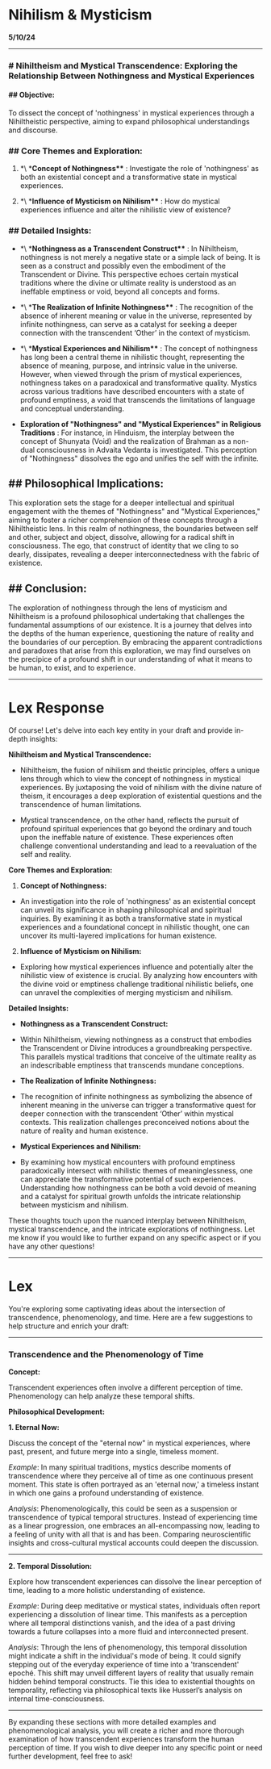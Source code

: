 # Nihilism & Mysticism

**5/10/24**

* * *

### # Nihiltheism and Mystical Transcendence: Exploring the Relationship Between Nothingness and Mystical Experiences

#### **## Objective:**

To dissect the concept of 'nothingness' in mystical experiences through a Nihiltheistic perspective, aiming to expand philosophical understandings and discourse.

### **## Core Themes and Exploration:**

1. \*\ ***Concept of Nothingness\*\*** : Investigate the role of 'nothingness' as both an existential concept and a transformative state in mystical experiences.

2. \*\ ***Influence of Mysticism on Nihilism\*\*** : How do mystical experiences influence and alter the nihilistic view of existence?

### **## Detailed Insights:**

- \*\ ***Nothingness as a Transcendent Construct\*\*** : In Nihiltheism, nothingness is not merely a negative state or a simple lack of being. It is seen as a construct and possibly even the embodiment of the Transcendent or Divine. This perspective echoes certain mystical traditions where the divine or ultimate reality is understood as an ineffable emptiness or void, beyond all concepts and forms.

- \*\ ***The Realization of Infinite Nothingness\*\*** : The recognition of the absence of inherent meaning or value in the universe, represented by infinite nothingness, can serve as a catalyst for seeking a deeper connection with the transcendent ‘Other’ in the context of mysticism.

- \*\ ***Mystical Experiences and Nihilism\*\*** : The concept of nothingness has long been a central theme in nihilistic thought, representing the absence of meaning, purpose, and intrinsic value in the universe. However, when viewed through the prism of mystical experiences, nothingness takes on a paradoxical and transformative quality. Mystics across various traditions have described encounters with a state of profound emptiness, a void that transcends the limitations of language and conceptual understanding.

- **Exploration of "Nothingness" and "Mystical Experiences" in Religious Traditions** : For instance, in Hinduism, the interplay between the concept of Shunyata (Void) and the realization of Brahman as a non-dual consciousness in Advaita Vedanta is investigated. This perception of "Nothingness" dissolves the ego and unifies the self with the infinite.

## **## Philosophical Implications:**

This exploration sets the stage for a deeper intellectual and spiritual engagement with the themes of "Nothingness" and "Mystical Experiences," aiming to foster a richer comprehension of these concepts through a Nihiltheistic lens. In this realm of nothingness, the boundaries between self and other, subject and object, dissolve, allowing for a radical shift in consciousness. The ego, that construct of identity that we cling to so dearly, dissipates, revealing a deeper interconnectedness with the fabric of existence.

## **## Conclusion:**

The exploration of nothingness through the lens of mysticism and Nihiltheism is a profound philosophical undertaking that challenges the fundamental assumptions of our existence. It is a journey that delves into the depths of the human experience, questioning the nature of reality and the boundaries of our perception. By embracing the apparent contradictions and paradoxes that arise from this exploration, we may find ourselves on the precipice of a profound shift in our understanding of what it means to be human, to exist, and to experience.

* * *

# Lex Response

Of course! Let's delve into each key entity in your draft and provide in-depth insights:

**Nihiltheism and Mystical Transcendence:**

- Nihiltheism, the fusion of nihilism and theistic principles, offers a unique lens through which to view the concept of nothingness in mystical experiences. By juxtaposing the void of nihilism with the divine nature of theism, it encourages a deep exploration of existential questions and the transcendence of human limitations.

- Mystical transcendence, on the other hand, reflects the pursuit of profound spiritual experiences that go beyond the ordinary and touch upon the ineffable nature of existence. These experiences often challenge conventional understanding and lead to a reevaluation of the self and reality.

**Core Themes and Exploration:**

1. **Concept of Nothingness:**

- An investigation into the role of 'nothingness' as an existential concept can unveil its significance in shaping philosophical and spiritual inquiries. By examining it as both a transformative state in mystical experiences and a foundational concept in nihilistic thought, one can uncover its multi-layered implications for human existence.

2. **Influence of Mysticism on Nihilism:**

- Exploring how mystical experiences influence and potentially alter the nihilistic view of existence is crucial. By analyzing how encounters with the divine void or emptiness challenge traditional nihilistic beliefs, one can unravel the complexities of merging mysticism and nihilism.

**Detailed Insights:**

- **Nothingness as a Transcendent Construct:**

- Within Nihiltheism, viewing nothingness as a construct that embodies the Transcendent or Divine introduces a groundbreaking perspective. This parallels mystical traditions that conceive of the ultimate reality as an indescribable emptiness that transcends mundane conceptions.

- **The Realization of Infinite Nothingness:**

- The recognition of infinite nothingness as symbolizing the absence of inherent meaning in the universe can trigger a transformative quest for deeper connection with the transcendent ‘Other’ within mystical contexts. This realization challenges preconceived notions about the nature of reality and human existence.

- **Mystical Experiences and Nihilism:**

- By examining how mystical encounters with profound emptiness paradoxically intersect with nihilistic themes of meaninglessness, one can appreciate the transformative potential of such experiences. Understanding how nothingness can be both a void devoid of meaning and a catalyst for spiritual growth unfolds the intricate relationship between mysticism and nihilism.

These thoughts touch upon the nuanced interplay between Nihiltheism, mystical transcendence, and the intricate explorations of nothingness. Let me know if you would like to further expand on any specific aspect or if you have any other questions!

* * *

# Lex

You're exploring some captivating ideas about the intersection of transcendence, phenomenology, and time. Here are a few suggestions to help structure and enrich your draft:

---

### Transcendence and the Phenomenology of Time

**Concept:**

Transcendent experiences often involve a different perception of time. Phenomenology can help analyze these temporal shifts.

**Philosophical Development:**

**1. Eternal Now:**

Discuss the concept of the "eternal now" in mystical experiences, where past, present, and future merge into a single, timeless moment.

_Example_: In many spiritual traditions, mystics describe moments of transcendence where they perceive all of time as one continuous present moment. This state is often portrayed as an 'eternal now,' a timeless instant in which one gains a profound understanding of existence.

_Analysis_: Phenomenologically, this could be seen as a suspension or transcendence of typical temporal structures. Instead of experiencing time as a linear progression, one embraces an all-encompassing now, leading to a feeling of unity with all that is and has been. Comparing neuroscientific insights and cross-cultural mystical accounts could deepen the discussion.

---

**2. Temporal Dissolution:**

Explore how transcendent experiences can dissolve the linear perception of time, leading to a more holistic understanding of existence.

_Example_: During deep meditative or mystical states, individuals often report experiencing a dissolution of linear time. This manifests as a perception where all temporal distinctions vanish, and the idea of a past driving towards a future collapses into a more fluid and interconnected present.

_Analysis_: Through the lens of phenomenology, this temporal dissolution might indicate a shift in the individual's mode of being. It could signify stepping out of the everyday experience of time into a 'transcendent' epoché. This shift may unveil different layers of reality that usually remain hidden behind temporal constructs. Tie this idea to existential thoughts on temporality, reflecting via philosophical texts like Husserl’s analysis on internal time-consciousness.

---

By expanding these sections with more detailed examples and phenomenological analysis, you will create a richer and more thorough examination of how transcendent experiences transform the human perception of time. If you wish to dive deeper into any specific point or need further development, feel free to ask!

